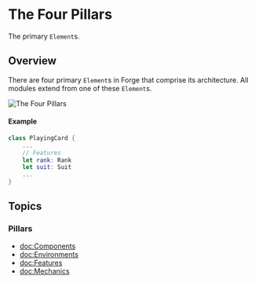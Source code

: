 # The Four Pillars

The primary ``Element``s.

## Overview

There are four primary ``Element``s in Forge that comprise its architecture. 
All modules extend from one of these ``Element``s.

![The Four Pillars](TheFourPillars.svg)

#### Example
```swift
class PlayingCard {
    ...
    // Features
    let rank: Rank
    let suit: Suit
    ...
}
```

## Topics

### Pillars

- <doc:Components>
- <doc:Environments>
- <doc:Features>
- <doc:Mechanics>
